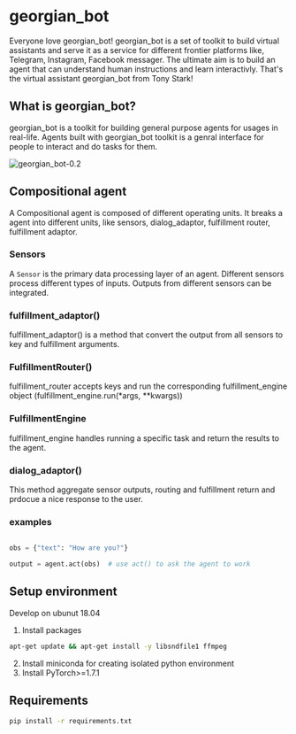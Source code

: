 # georgian_bot

Everyone love georgian_bot! georgian_bot is a set of toolkit to build virtual assistants and serve it as a service for different frontier platforms like, Telegram, Instagram, Facebook messager. The ultimate aim is to build an agent that can understand human instructions and learn interactivly. That's the virtual assistant georgian_bot from Tony Stark!  

## What is georgian_bot?
georgian_bot is a toolkit for building general purpose agents for usages in real-life. Agents built with georgian_bot toolkit is a genral interface for people to interact and do tasks for them.

![georgian_bot-0.2](https://docs.google.com/drawings/d/e/2PACX-1vS14nIMK2nwRGrfj6rKtdcPPAO2Xto7chhuOlVXVdC7GGBxl_oD1dGkKTK-4QNNLR7hlKdnOICmsjqM/pub?w=960&h=720)

## Compositional agent
A Compositional agent is composed of different operating units. It breaks a agent into different units, like sensors, dialog_adaptor, fulfillment router, fulfillment adaptor.

### Sensors
A `Sensor` is the primary data processing layer of an agent. Different sensors process different types of inputs. Outputs from different sensors can be integrated.

### fulfillment_adaptor()
fulfillment_adaptor() is a method that convert the output from all sensors to key and fulfillment arguments.

### FulfillmentRouter()
fulfillment_router accepts keys and run the corresponding fulfillment_engine object (fulfillment_engine.run(*args, **kwargs))

### FulfillmentEngine
fulfillment_engine handles running a specific task and return the results to the agent.

### dialog_adaptor()
This method aggregate sensor outputs, routing and fulfillment return and prdocue a nice response to the user.


### examples
```python

obs = {"text": "How are you?"}

output = agent.act(obs)  # use act() to ask the agent to work

```



## Setup environment
Develop on ubunut 18.04
1. Install packages
```bash
apt-get update && apt-get install -y libsndfile1 ffmpeg
```
2. Install miniconda for creating isolated python environment
3. Install PyTorch>=1.7.1


## Requirements
```bash
pip install -r requirements.txt
```
